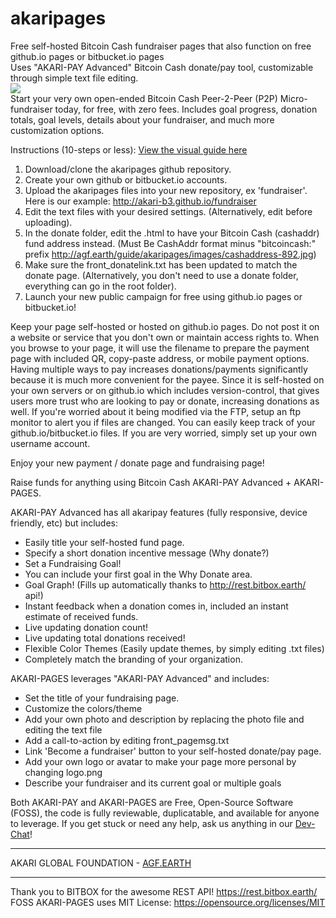 # akaripages
Free self-hosted Bitcoin Cash fundraiser pages that also function on free github.io pages or bitbucket.io pages    
Uses "AKARI-PAY Advanced" Bitcoin Cash donate/pay tool, customizable through simple text file editing.    
<a href="https://github.com/AKARI-B3/akaripages"><img src="http://agf.earth/akari_pages_example.jpg"></a>    
Start your very own open-ended Bitcoin Cash Peer-2-Peer (P2P) Micro-fundraiser today, for free, with zero fees.
Includes goal progress, donation totals, goal levels, details about your fundraiser, and much more customization options.

Instructions (10-steps or less): <A href="agf.earth/guide/akaripages">View the visual guide here</a>

1. Download/clone the akaripages github repository.
2. Create your own github or bitbucket.io accounts.
3. Upload the akaripages files into your new repository, ex 'fundraiser'. Here is our example: http://akari-b3.github.io/fundraiser
4. Edit the text files with your desired settings. (Alternatively, edit before uploading).
5. In the donate folder, edit the .html to have your Bitcoin Cash (cashaddr) fund address instead. (Must Be CashAddr format minus "bitcoincash:" prefix http://agf.earth/guide/akaripages/images/cashaddress-892.jpg)
6. Make sure the front_donatelink.txt has been updated to match the donate page. (Alternatively, you don't need to use a donate folder, everything can go in the root folder).
7. Launch your new public campaign for free using github.io pages or bitbucket.io!

Keep your page self-hosted or hosted on github.io pages. Do not post it on a website or service that you don't own or maintain access rights to. When you browse to your page, it will use the filename to prepare the payment page with included QR, copy-paste address, or mobile payment options. Having multiple ways to pay increases donations/payments significantly because it is much more convenient for the payee. Since it is self-hosted on your own servers or on github.io which includes version-control, that gives users more trust who are looking to pay or donate, increasing donations as well. 
If you're worried about it being modified via the FTP, setup an ftp monitor to alert you if files are changed.  You can easily keep track of your github.io/bitbucket.io files. If you are very worried, simply set up your own username account.

Enjoy your new payment / donate page and fundraising page!

Raise funds for anything using Bitcoin Cash AKARI-PAY Advanced + AKARI-PAGES.

AKARI-PAY Advanced has all akaripay features (fully responsive, device friendly, etc) but includes:

* Easily title your self-hosted fund page.
* Specify a short donation incentive message (Why donate?)
* Set a Fundraising Goal!
* You can include your first goal in the Why Donate area.
* Goal Graph! (Fills up automatically thanks to http://rest.bitbox.earth/ api!)
* Instant feedback when a donation comes in, included an instant estimate of received funds.
* Live updating donation count!
* Live updating total donations received!
* Flexible Color Themes (Easily update themes, by simply editing .txt files)
* Completely match the branding of your organization.

AKARI-PAGES leverages "AKARI-PAY Advanced" and includes:

* Set the title of your fundraising page.
* Customize the colors/theme
* Add your own photo and description by replacing the photo file and editing the text file
* Add a call-to-action by editing front_pagemsg.txt
* Link 'Become a fundraiser' button to your self-hosted donate/pay page.
* Add your own logo or avatar to make your page more personal by changing logo.png
* Describe your fundraiser and its current goal or multiple goals

Both AKARI-PAY and AKARI-PAGES are Free, Open-Source Software (FOSS), the code is fully reviewable, duplicatable, and available for anyone to leverage. If you get stuck or need any help, ask us anything in our <a href="http://webchat.freenode.net/?randomnick=1&channels=%23akari&prompt=1">Dev-Chat</a>!

-----

AKARI GLOBAL FOUNDATION - <a href="http://agf.earth">AGF.EARTH</a>

-----
Thank you to BITBOX for the awesome REST API! https://rest.bitbox.earth/          
FOSS AKARI-PAGES uses MIT License: https://opensource.org/licenses/MIT            
